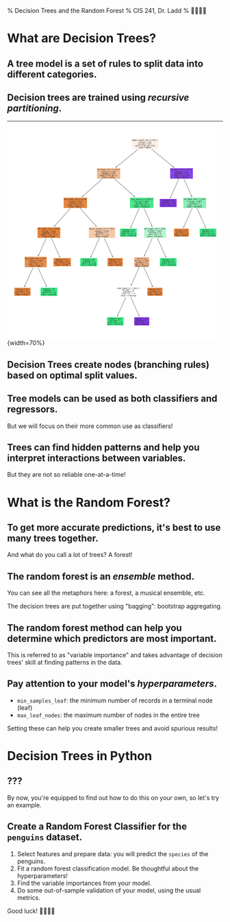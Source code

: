 % Decision Trees and the Random Forest
% CIS 241, Dr. Ladd
% 🌳🌲🌳🌲

# What are Decision Trees?

## A tree model is a set of rules to split data into different categories.

## Decision trees are trained using *recursive partitioning*.

---

![](img/decisiontree.png){width=70%}

## Decision Trees create nodes (branching rules) based on optimal split values.

## Tree models can be used as both classifiers and regressors.

But we will focus on their more common use as classifiers!

## Trees can find hidden patterns and help you interpret interactions between variables.

But they are not so reliable one-at-a-time!

# What is the Random Forest?

## To get more accurate predictions, it's best to use many trees together.

And what do you call a lot of trees? A forest!

## The random forest is an *ensemble* method.

You can see all the metaphors here: a forest, a musical ensemble, etc.

The decision trees are put together using "bagging": bootstrap aggregating.

## The random forest method can help you determine which predictors are most important.

This is referred to as "variable importance" and takes advantage of decision trees' skill at finding patterns in the data.

## Pay attention to your model's *hyperparameters*.

- `min_samples_leaf`: the minimum number of records in a terminal node (leaf)
- `max_leaf_nodes`: the maximum number of nodes in the entire tree

Setting these can help you create smaller trees and avoid spurious results! 

# Decision Trees in Python

## ???

By now, you're equipped to find out how to do this on your own, so let's try an example.

## Create a Random Forest Classifier for the `penguins` dataset.

1. Select features and prepare data: you will predict the `species` of the penguins.
2. Fit a random forest classification model. Be thoughtful about the hyperparameters!
3. Find the variable importances from your model.
4. Do some out-of-sample validation of your model, using the usual metrics.

Good luck! 🌲🌳🌲🌳
